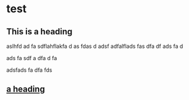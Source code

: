 # test

## This is a heading
aslhfd
ad
fa
sdflahflakfa
d
as
fdas
d
adsf
adfalflads
fas
dfa
df
ads
fa
d



ads
fa
sdf
a
dfa
d
fa



adsfads
fa
dfa
fds

## [a heading](This-is-a-heading) 
